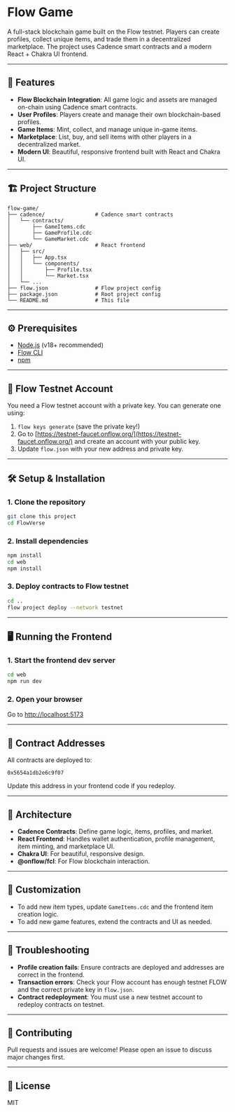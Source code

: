 # Flow Game

A full-stack blockchain game built on the Flow testnet. Players can create profiles, collect unique items, and trade them in a decentralized marketplace. The project uses Cadence smart contracts and a modern React + Chakra UI frontend.

---

## 🚀 Features
- **Flow Blockchain Integration**: All game logic and assets are managed on-chain using Cadence smart contracts.
- **User Profiles**: Players create and manage their own blockchain-based profiles.
- **Game Items**: Mint, collect, and manage unique in-game items.
- **Marketplace**: List, buy, and sell items with other players in a decentralized market.
- **Modern UI**: Beautiful, responsive frontend built with React and Chakra UI.

---

## 🏗️ Project Structure

```
flow-game/
├── cadence/                # Cadence smart contracts
│   └── contracts/
│       ├── GameItems.cdc
│       ├── GameProfile.cdc
│       └── GameMarket.cdc
├── web/                    # React frontend
│   ├── src/
│   │   ├── App.tsx
│   │   └── components/
│   │       ├── Profile.tsx
│   │       └── Market.tsx
│   └── ...
├── flow.json               # Flow project config
├── package.json            # Root project config
└── README.md               # This file
```

---

## ⚙️ Prerequisites
- [Node.js](https://nodejs.org/) (v18+ recommended)
- [Flow CLI](https://docs.onflow.org/flow-cli/install/)
- [npm](https://www.npmjs.com/)

---

## 🔐 Flow Testnet Account
You need a Flow testnet account with a private key. You can generate one using:

1. `flow keys generate` (save the private key!)
2. Go to [https://testnet-faucet.onflow.org/](https://testnet-faucet.onflow.org/) and create an account with your public key.
3. Update `flow.json` with your new address and private key.

---

## 🛠️ Setup & Installation

### 1. Clone the repository
```sh
git clone this project
cd FlowVerse
```

### 2. Install dependencies
```sh
npm install
cd web
npm install
```

### 3. Deploy contracts to Flow testnet
```sh
cd ..
flow project deploy --network testnet
```

---

## 🖥️ Running the Frontend

### 1. Start the frontend dev server
```sh
cd web
npm run dev
```

### 2. Open your browser
Go to [http://localhost:5173](http://localhost:5173)

---

## 🔗 Contract Addresses
All contracts are deployed to:
```
0x5654a1db2e6c9f07
```
Update this address in your frontend code if you redeploy.

---

## 🧩 Architecture
- **Cadence Contracts**: Define game logic, items, profiles, and market.
- **React Frontend**: Handles wallet authentication, profile management, item minting, and marketplace UI.
- **Chakra UI**: For beautiful, responsive design.
- **@onflow/fcl**: For Flow blockchain interaction.

---

## 📝 Customization
- To add new item types, update `GameItems.cdc` and the frontend item creation logic.
- To add new game features, extend the contracts and UI as needed.

---

## 🐞 Troubleshooting
- **Profile creation fails**: Ensure contracts are deployed and addresses are correct in the frontend.
- **Transaction errors**: Check your Flow account has enough testnet FLOW and the correct private key in `flow.json`.
- **Contract redeployment**: You must use a new testnet account to redeploy contracts on testnet.

---

## 🤝 Contributing
Pull requests and issues are welcome! Please open an issue to discuss major changes first.

---

## 📄 License
MIT 